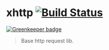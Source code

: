 # xhttp [![Build Status](https://travis-ci.org/honpery/xhttp.svg?branch=master)](https://travis-ci.org/honpery/xhttp)

[![Greenkeeper badge](https://badges.greenkeeper.io/honpery/xhttp.svg)](https://greenkeeper.io/)

> Base http request lib.
